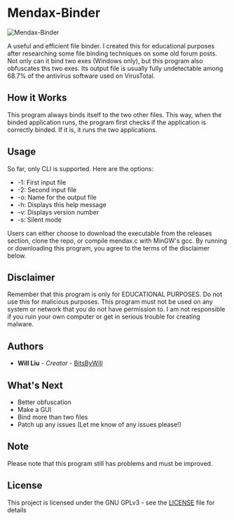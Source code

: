 # Mendax-Binder
![Mendax-Binder](https://s14.postimg.org/ynx423o9d/mendax_logo.png)


A useful and efficient file binder.  I created this for educational purposes after researching some file binding techniques on some old forum posts.
Not only can it bind two exes (Windows only), but this program also obfuscates ths two exes.  Its output file is usually fully undetectable among 68.7% of the antivirus software used on VirusTotal.

## How it Works
This program always binds itself to the two other files.  This way, when the binded application runs, the program first checks if the application is correctly binded.  If it is, it runs the two applications.

## Usage
So far, only CLI is supported.  Here are the options:
 * -1: First input file
 * -2: Second input file
 * -o: Name for the output file
 * -h: Displays this help message
 * -v: Displays version number
 * -s: Silent mode
 
 Users can either choose to download the executable from the releases section, clone the repo, or compile mendax.c with MinGW's gcc.
 By running or downloading this program, you agree to the terms of the disclaimer below.

## Disclaimer
Remember that this program is only for EDUCATIONAL PURPOSES.  Do not use this for malicious purposes.  This program must not be used on any system or network that you do not have permission to. I am not responsible if you ruin your own computer or get in serious trouble for creating malware.
 
 ## Authors
* **Will Liu** - *Creator* - [BitsByWill](https://github.com/BitsByWill)

## What's Next
* Better obfuscation
* Make a GUI
* Bind more than two files
* Patch up any issues (Let me know of any issues please!)

## Note
Please note that this program still has problems and must be improved.

## License
This project is licensed under the GNU GPLv3 - see the [LICENSE](LICENSE) file for details